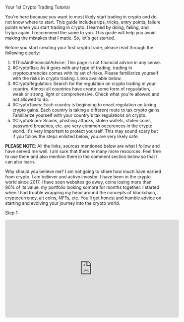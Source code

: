Your 1st Crypto Trading Tutorial

You're here because you want to most likely start trading in crypto and do not know where to start. This guide includes tips, tricks, entry points, failure points when you start trading in crypto. I learned by doing, failing, and tryign again. I recommend the same to you. This guide will help you avoid making the mistakes that I made. So, let's get started.

Before you start creating your first crypto trade, please read through the following clearly:
1. #ThisAintFinancialAdvice: This page is not financial advice in any sense. 
2. #CryptoRisk: As it goes with any type of trading, trading in cryptocurrencies comes with its set of risks. Please familiarize yourself with the risks in crypto trading. Links available below.
3. #CryptoRegulation: Search for the regulation on crypto trading in your country. Almost all countries have create some form of regualation, weak or strong, light or comprehensive. Check what you're allowed and not allowed to do.
4. #CryptoTaxes: Each country is beginning to enact regulation on taxing crypto gains. Each country is taking a different route to tax crypto gains. Familiarize yourself with your country's tax regulations on crypto.
5. #CryptoScam: Scams, phishing attacks, stolen wallets, stolen coins, password breaches, etc. are very common occurences in the crypto world. it's very important to protect yourself. This may sound scary but if you follow the steps enlisted below, you are very likely safe.

**PLEASE NOTE**: All the links, sources mentioned below are what I follow and have served me well. I am sure that there're many more resources. Feel free to use them and also mention them in the comment section below so that I can also learn.

Why should you believe me? I am not going to share how much have earned from crypto. I am believer and active investor. I have been in the crypto world since 2017. I have seen websites go away, coins losing more than 90% of its value, my portfolio looking sombre for months together. I started when I had trouble wrapping my head around the concepts of blockchain, cryptocurrency, alt coins, NFTs, etc. You'll get honest and humble advice on starting and evolving your journey into the crypto world.

Step 1: 
<iframe width="560" height="315" src="https://www.youtube.com/embed/z2ZTfOVBN_E" title="YouTube video player" frameborder="0" allow="accelerometer; autoplay; clipboard-write; encrypted-media; gyroscope; picture-in-picture" allowfullscreen></iframe>
